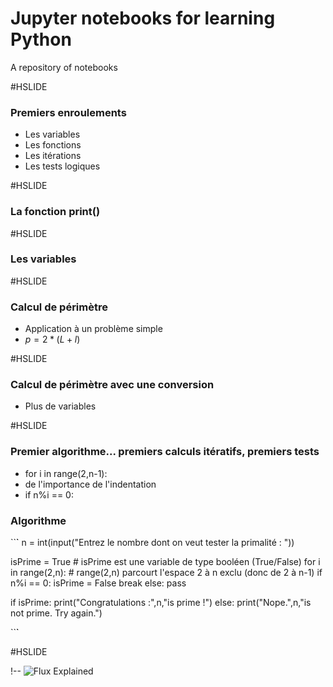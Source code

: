 # Jupyter notebooks for learning Python

A repository of notebooks

#HSLIDE

### Premiers enroulements

- Les variables
- Les fonctions
- Les itérations
- Les tests logiques

#HSLIDE

### La fonction print()

#HSLIDE

### Les variables

#HSLIDE

### Calcul de périmètre

- Application à un problème simple
- $p = 2*(L+l)$

#HSLIDE

### Calcul de périmètre avec une conversion

- Plus de variables

#HSLIDE

### Premier algorithme... premiers calculs itératifs, premiers tests

- for i in range(2,n-1):
- de l'importance de l'indentation
- if n%i == 0:

### Algorithme

``̀`
n = int(input("Entrez le nombre dont on veut tester la primalité : "))

isPrime = True      # isPrime est une variable de type booléen (True/False)
for i in range(2,n): # range(2,n) parcourt l'espace 2 à n exclu (donc de 2 à n-1)
    if n%i == 0:
        isPrime = False
        break
    else:
        pass

if isPrime:
    print("Congratulations :",n,"is prime !")
else:
    print("Nope.",n,"is not prime. Try again.")

``̀`

#HSLIDE

!-- ![Flux Explained](https://facebook.github.io/flux/img/flux-simple-f8-diagram-explained-1300w.png)
